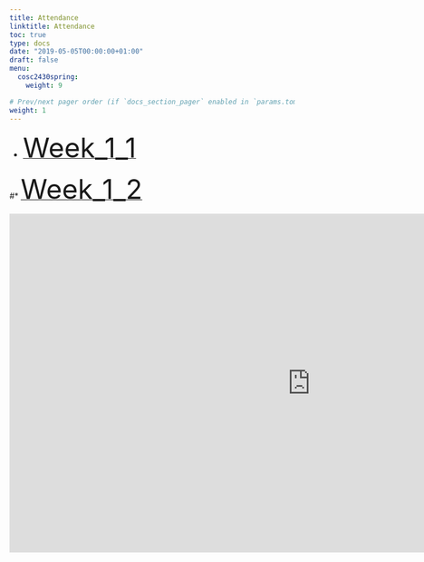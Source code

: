 ```yaml
---
title: Attendance
linktitle: Attendance
toc: true
type: docs
date: "2019-05-05T00:00:00+01:00"
draft: false
menu:
  cosc2430spring:
    weight: 9

# Prev/next pager order (if `docs_section_pager` enabled in `params.toml`)
weight: 1
---
```


*  [<font size="10"> Week_1_1  </font>](https://docs.google.com/forms/d/1awRHN-gnvrz-W0RH-14yq9LcbSnoBAsXdK6O9rtckYQ/edit)

#*  [<font size="10"> Week_1_2  </font>](https://docs.google.com/forms/d/1Xv4kdKoLEUDqqJ9K5uJGyMYj9XcigROohQaJxEFe0gg/edit)


<iframe width="1061" height="597" src="https://www.youtube.com/embed/9H0A6CsAGug" frameborder="0" allow="accelerometer; autoplay; encrypted-media; gyroscope; picture-in-picture" allowfullscreen></iframe>